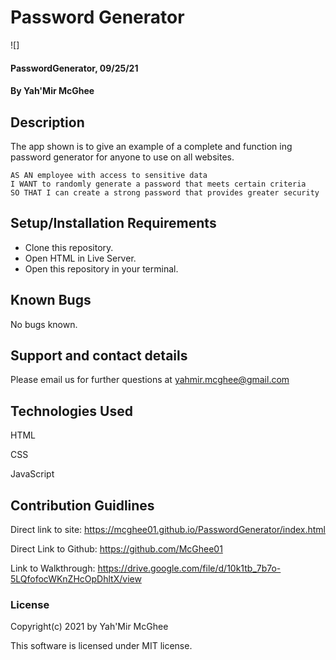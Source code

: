 # Password Generator

![]

#### PasswordGenerator, 09/25/21

#### By Yah'Mir McGhee

## Description
The app shown is to give an example of a complete and function ing password generator for anyone to use on all websites.

```
AS AN employee with access to sensitive data
I WANT to randomly generate a password that meets certain criteria
SO THAT I can create a strong password that provides greater security
```


## Setup/Installation Requirements

* Clone this repository.
* Open HTML in Live Server.
* Open this repository in your terminal.




## Known Bugs

No bugs known.

## Support and contact details

Please email us for further questions at yahmir.mcghee@gmail.com

## Technologies Used

HTML

CSS

JavaScript


## Contribution Guidlines 

Direct link to site:
https://mcghee01.github.io/PasswordGenerator/index.html

Direct Link to Github:
https://github.com/McGhee01

Link to Walkthrough:
https://drive.google.com/file/d/10k1tb_7b7o-5LQfofocWKnZHcOpDhltX/view

### License

Copyright(c) 2021 by Yah'Mir McGhee

This software is licensed under MIT license.
